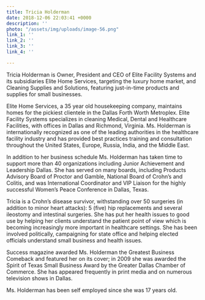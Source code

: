 ```yaml
---
title: Tricia Holderman
date: 2018-12-06 22:03:41 +0000
description: ''
photo: "/assets/img/uploads/image-56.png"
link_1: ''
link_2: ''
link_3: ''
link_4: ''

---
```

Tricia Holderman is Owner, President and CEO of Elite Facility Systems and its subsidiaries Elite Home Services, targeting the luxury home market, and Cleaning Supplies and Solutions, featuring just-in-time products and supplies for small businesses.

Elite Home Services, a 35 year old housekeeping company, maintains homes for the pickiest clientele in the Dallas Forth Worth Metroplex. Elite Facility Systems specializes in cleaning Medical, Dental and Healthcare Facilities, with offices in Dallas and Richmond, Virginia. Ms. Holderman is internationally recognized as one of the leading authorities in the healthcare facility industry and has provided best practices training and consultation throughout the United States, Europe, Russia, India, and the Middle East.

In addition to her business schedule Ms. Holderman has taken time to support more than 40 organizations including Junior Achievement and Leadership Dallas. She has served on many boards, including Products Advisory Board of Proctor and Gamble, National Board of Crohn’s and Colitis, and was International Coordinator and VIP Liaison for the highly successful Women’s Peace Conference in Dallas, Texas.

Tricia is a Crohn’s disease survivor, withstanding over 50 surgeries (in addition to minor heart attacks): 5 (five) hip replacements and several ileostomy and intestinal surgeries. She has put her health issues to good use by helping her clients understand the patient point of view which is becoming increasingly more important in healthcare settings. She has been involved politically, campaigning for state office and helping elected officials understand small business and health issues.

Success magazine awarded Ms. Holderman the Greatest Business Comeback and featured her on its cover; in 2009 she was awarded the Spirit of Texas Small Business Award by the Greater Dallas Chamber of Commerce. She has appeared frequently in print media and on numerous television shows in Dallas.

Ms. Holderman has been self employed since she was 17 years old.